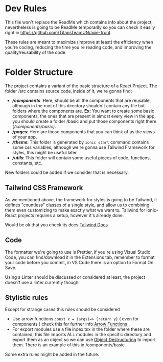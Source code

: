 # Dev Rules
This file won't replace the ReadMe which contains info about the project, nevertheless is going to be ReadMe temporarily so you can check it easily right in  https://github.com/TitansTeamUN/axie-front.

These rules are meant to maximize (improve at least) the efficiency when you're coding, reducing the time you're reading code, and improving the quality/reusability of the code.

# Folder Structure

The project contains a variant of the basic structure of a React Project.
The folder /src contains source code,  inside of it, we're gonna find:
* ***/components***:  Here, should be all the components that are reusable, although in the root of this directory shouldn't contain any file but folders where the components are.  **Ex:** You want to create some basic components, the ones that are present in almost every view in the app, you should create  a folder /basic and put those components right there (*/components/basic)*. 
* ***/pages***:  Here are those components that you can think of as the views of your app. 
* ***/theme***:  This folder is generated by `ionic start` command contains some css variables, although we're gonna use Tailwind Framework for styles, this might be useful later.
* ***/utils***:  This folder will contain some useful pieces of code, functions, constants, etc. 

New folders could be added if we consider that is necessary.

## Tailwind CSS Framework

As we mentioned above, the framework for styles is going to be Tailwind,  it defines "countless" classes of a single style, and allow us to combining them even customizing to make exactly what we want to. 
Tailwind for Ionic-React projects requires a setup, however it's already done.

Would be ok that you check its docs [Tailwind Docs](https://tailwindcss.com/docs)

##  Code 

The formatter we're going to use is Prettier, if you're using Visual Studio Code, you can find/download it  in the Extensions tab, remember to format your code before you commit, in VS Code there is an option to Format On Save.

Using a Linter should be discussed or considered at least, the project doesn't use a linter currently though.

## Stylistic rules 

Except for strange cases this rules should be considered 

 - Use arrow functions  `const x = (args)=> {return y}` ( even for components ) check this for further info [Arrow Functions ](https://developer.mozilla.org/en-US/docs/Web/JavaScript/Reference/Functions/Arrow_functions).
 - For export modules use a file index.tsx in the folder where these are contained, this file imports ALL modules in the specific directory and export them as an object so we can use [Object Destructuring](https://developer.mozilla.org/en-US/docs/Web/JavaScript/Reference/Operators/Destructuring_assignment) to import them. There is an example of this in /components/basic.

Some extra rules might be added in the future.
